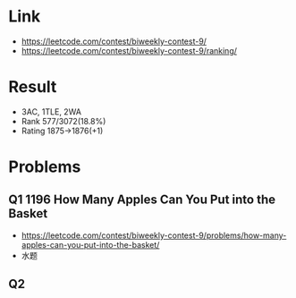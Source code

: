 # Link
- https://leetcode.com/contest/biweekly-contest-9/
- https://leetcode.com/contest/biweekly-contest-9/ranking/

# Result
- 3AC, 1TLE, 2WA
- Rank 577/3072(18.8%)
- Rating 1875->1876(+1)

# Problems
## Q1 1196 How Many Apples Can You Put into the Basket
- https://leetcode.com/contest/biweekly-contest-9/problems/how-many-apples-can-you-put-into-the-basket/
- 水题

## Q2
